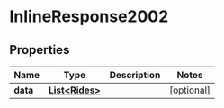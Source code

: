 
# InlineResponse2002

## Properties
Name | Type | Description | Notes
------------ | ------------- | ------------- | -------------
**data** | [**List&lt;Rides&gt;**](Rides.md) |  |  [optional]



